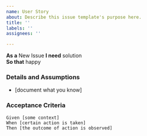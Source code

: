 ```yaml
---
name: User Story
about: Describe this issue template's purpose here.
title: ''
labels: ''
assignees: ''

---
```


**As a** New Issue
 **I need** solution  
 **So that** happy 
   
 ### Details and Assumptions
 * [document what you know]
   
 ### Acceptance Criteria  
   
 ```gherkin
 Given [some context]
 When [certain action is taken]
 Then [the outcome of action is observed]
 ```
